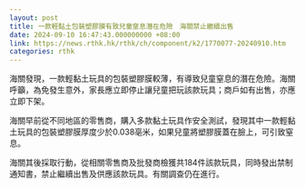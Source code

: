 ```yaml
---
layout: post
title: 一款輕黏土包裝塑膠膜有致兒童窒息潛在危險　海關禁止繼續出售　
date: 2024-09-10 16:47:43.000000000 +08:00
link: https://news.rthk.hk/rthk/ch/component/k2/1770077-20240910.htm
categories: rthk
---
```


海關發現，一款輕黏土玩具的包裝塑膠膜較薄，有導致兒童窒息的潛在危險。海關呼籲，為免發生意外，家長應立即停止讓兒童把玩該款玩具；商戶如有出售，亦應立即下架。

海關早前從不同地區的零售商，購入多款黏土玩具作安全測試，發現其中一款輕黏土玩具的包裝塑膠膜厚度少於0.038亳米，如果兒童將塑膠膜蓋在臉上，可引致窒息。

海關其後採取行動，從相關零售商及批發商檢獲共184件該款玩具，同時發出禁制通知書，禁止繼續出售及供應該款玩具。有關調查仍在進行。
